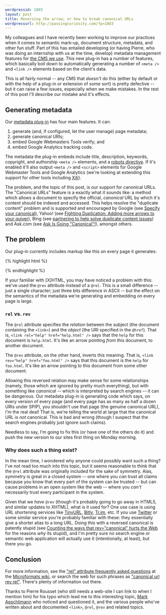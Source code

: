 ```yaml
--- 
wordpressid: 1883
layout: post
title: Reversing the arrow; or how to break canonical URLs
wordpressurl: http://passingcuriosity.com/?p=1883
---
```


My colleagues and I have recently been working to improve our practices when
it comes to semantic mark-up, document structure, metadata, and other fun
stuff. Part of this has entailed developing (or having Pierre, who was doing
an internship with us at the time, develop) metadata management features for
[the CMS we use][spip]. This new plug-in has a number of features, which
basically boil down to automatically generating a number of `<meta />` and
`<link />` elements based on the client's data.

[spip]: http://www.spip.net/ "SPIP"

This is all fairly normal -- any CMS that *doesn't* do this (either by default
or with the help of a plug-in or extension of some sort) is pretty defective
-- but it can raise a few issues, especially when we make mistakes. In the
rest of this post I'll describe our mistake and it's effects.

## Generating metadata ##

Our [metadata plug-in](http://www.spip-contrib.net/Plugin-SEO,3121) has four
main features. It can:

1. generate (and, if configured, let the user manage) page metadata;
2. generate canonical URIs;
3. embed Google Webmasters Tools verify; and
4. embed Google Analytics tracking code.

The metadata the plug-in embeds include title, description, keywords, copyright, and authorship  `<meta />` elements, and a [robots directive][robots]. If it's enabled it'll also output `<meta />` and `<script>` elements for Google Webmaster Tools and Google Analytics (we're looking at extending this support for other tools including [Xiti][xiti]).

[robots]: http://www.robotstxt.org/meta.html
[xiti]: http://www.atinternet.com/en/Products/XiTiFree.aspx

The problem, and the topic of this post, is our support for canonical URLs. The "Canonical URLs" feature is a exactly what it sounds like: a method which allows a document to specify the official, *canonical* URL by which it's content should be indexed and accessed. This helps resolve the "duplicate content" problem and is supported and encouraged by Google (see [Specify your canonical](http://googlewebmastercentral.blogspot.com/2009/02/specify-your-canonical.html)), Yahoo! (see [Fighting Duplication: Adding more arrows to your quiver](http://www.ysearchblog.com/2009/02/12/fighting-duplication-adding-more-arrows-to-your-quiver/)), Bing (see [partnering to help solve duplicate content issues](http://www.bing.com/community/blogs/webmaster/archive/2009/02/12/partnering-to-help-solve-duplicate-content-issues.aspx)) and Ask.com (see [Ask Is Going "Canonical"!](http://blog.ask.com/2009/02/ask-is-going-canonical.html)), amongst others.

## The problem ##

Our plug-in currently includes markup like this on every page it generates:

{% highlight html %}
<link rev="canonical" href="http://example.com/An-Article.html" />
{% endhighlight %}

If your familiar with [X]HTML, you may have noticed a problem with this: we've
used the `@rev` attribute instead of a `@rel`. This is a small difference --
just a single character; just three bits difference in ASCII -- but the effect
on the semantics of the metadata we're generating and embedding on every page
is large.

### `rel` vs. `rev` ###

The `@rel` attribute specifies the *relation* between the subject (the
document containing the `<link>`) and the *object* (the URI specified in the
`@href`). That is, `<link rel="help" href="help.html" />` says that the `help`
for this document is `help.html`. It's like an arrow pointing *from* this
document, to another document.

The `@rev` attribute, on the other hand, inverts this meaning. That is, `<link
rev="help" href="foo.html" />` says that this document is the `help` for
`foo.html`. It's like an arrow pointing *to* this document from some other
document.

Allowing this reversed relation may make sense for some relationships (namely,
those which are ignored by pretty much everything), but with something like
*canonical* -- which is interpreted by search engines -- it can be dangerous.
Our metadata plug-in is generating code which says, on every version of every
page (and every page has as many as half a dozen URIs under SPIP), you
shouldn't use that page (the genuine canonical URL), *I'm* the real deal! That
is, we're telling the world at large that the canonical URL is *not*
canonical. This is bad and wrong (though I suspect that the search engines
probably just ignore such claims).

Needless to say, I'm going to fix this (or have one of the others do it) and
push the new version to our sites first thing on Monday morning.

### Why does such a thing exist? ###

In the mean time, I wondered why anyone could possibly want such a thing? I've
not read too much into this topic, but it seems reasonable to think that the
`@rel` attribute was originally included for the sake of symmetry. Alas,
symmetry is great in a closed system -- one where you *can* trust all claims
because you know that every part of the system can be trusted -- but can cause
problems in an open system like the web -- where you *can't* necessarily trust
every participant in the system.

Given that we *have* `@rev` (though it's probably going to go away in HTML5,
and similar updates to XHTML), what is it used for? One use case is using URL
shortening services like [TinyURL](http://tinyurl.com),
[Bitly](http://bit.ly/), [Tr.im](http://tr.im/), etc. If you use
[Twitter](http://twitter.com/) or some similar service you're probably
familiar with these: they essentially give a shorter alias to a long URL.
Doing this with a reversed canonical is patently stupid (see [Counting the
ways that rev="canonical" hurts the
Web](http://www.mnot.net/blog/2009/04/14/rev_canonical_bad) for the reasons
*why* its stupid), and I'm pretty sure no search engine or semantic web
application will actually use it (intentionally, at least), but there you go.

## Conclusion ##

For more information, see the ["rel" attribute frequently asked
questions](http://microformats.org/wiki/rel-faq) at the [Microformats
wiki](http://microformats.org/wiki/), or search the web for such phrases as
["canonical url rev
rel"](http://www.google.com/search?q=canonical+url+rev+rel). There's plenty of
information out there.

Thanks to Pierre Rousset (who still needs a web-site I can link to when I
mention him) for his typo which lead me to this interesting topic, [Mark
Aeschlimann](http://odysseyweb.com.au/) who noticed and questioned it, and the
various people who've written about and documented `<link>`, `@rel`, `@rev`
and related topics.
